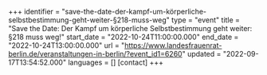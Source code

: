 +++
identifier = "save-the-date-der-kampf-um-körperliche-selbstbestimmung-geht-weiter-§218-muss-weg"
type = "event"
title = "Save the Date: Der Kampf um körperliche Selbstbestimmung geht weiter: §218 muss weg!"
start_date = "2022-10-24T11:00:00.000"
end_date = "2022-10-24T13:00:00.000"
url = "https://www.landesfrauenrat-berlin.de/veranstaltungen-in-berlin/?event_id1=6260"
updated = "2022-09-17T13:54:52.000"
languages = []
[contact]
+++